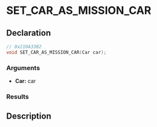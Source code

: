 # SET_CAR_AS_MISSION_CAR

## Declaration
```cpp
// 0x210A33B2
void SET_CAR_AS_MISSION_CAR(Car car);
```

### Arguments
- **Car:** car

### Results

## Description
